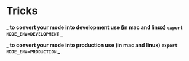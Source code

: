 # Tricks

**_ to convert your mode into development use (in mac and linux) `export NODE_ENV=DEVELOPMENT` _**

**_ to convert your mode into production use (in mac and linux) `export NODE_ENV=PRODUCTION` _**
